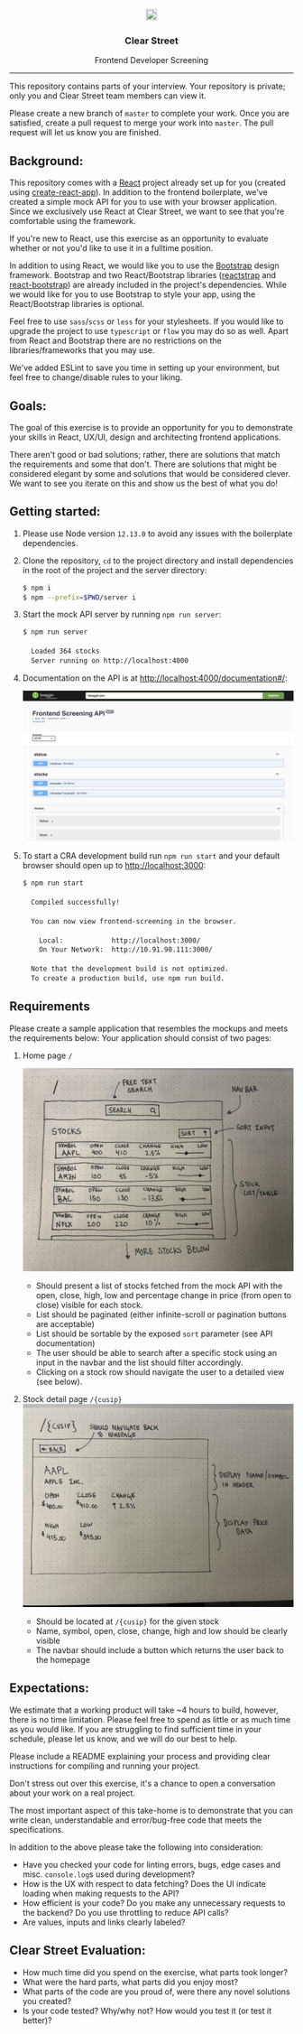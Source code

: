  <div class="center">
<p align="center"><img src="https://user-images.githubusercontent.com/523933/49741959-91a1da00-fc65-11e8-911f-521331f87174.png" align="center" width="20%" height="20%"></p>
  <h3 align="center">Clear Street</h3>
  <p align="center">
  Frontend Developer Screening
</p>
</div>

---

This repository contains parts of your interview. Your repository is private; only you and Clear Street team members can view it.

Please create a new branch of `master` to complete your work. Once you are satisfied, create a pull request to merge your work into `master`. The pull request will let us know you are finished.

## Background:

This repository comes with a [React](https://reactjs.org/) project already set up for you (created using [create-react-app](https://create-react-app.dev/)). In addition to the frontend boilerplate, we've created a simple mock API for you to use with your browser application. Since we exclusively use React at Clear Street, we want to see that you're comfortable using the framework.

If you're new to React, use this exercise as an opportunity to evaluate whether or not you'd like to use it in a fulltime position.

In addition to using React, we would like you to use the [Bootstrap](https://getbootstrap.com/) design framework. Bootstrap and two React/Bootstrap libraries ([reactstrap](http://reactstrap.github.io/) and [react-bootstrap](https://react-bootstrap.github.io/)) are already included in the project's dependencies. While we would like for you to use Bootstrap to style your app, using the React/Bootstrap libraries is optional.

Feel free to use `sass`/`scss` or `less` for your stylesheets. If you would like to upgrade the project to use `typescript` or `flow` you may do so as well. Apart from React and Bootstrap there are no restrictions on the libraries/frameworks that you may use.

We've added ESLint to save you time in setting up your environment, but feel free to change/disable rules to your liking.

## Goals:

The goal of this exercise is to provide an opportunity for you to demonstrate your skills in React, UX/UI, design and architecting frontend applications.

There aren't good or bad solutions; rather, there are solutions that match the requirements and some that don't. There are solutions that might be considered elegant by some and solutions that would be considered clever. We want to see you iterate on this and show us the best of what you do!

## Getting started:

1. Please use Node version `12.13.0` to avoid any issues with the boilerplate dependencies.

2. Clone the repository, `cd` to the project directory and install dependencies in the root of the project and the server directory:
   ```bash
   $ npm i
   $ npm --prefix=$PWD/server i
   ```
3. Start the mock API server by running `npm run server`:

   ```bash
   $ npm run server

     Loaded 364 stocks
     Server running on http://localhost:4000
   ```

4. Documentation on the API is at [http://localhost:4000/documentation#/](http://localhost:4000/documentation#/):

   ![documentation](/documentation.png)

5. To start a CRA development build run `npm run start` and your default browser should open up to [http://localhost:3000](http://localhost:3000):

   ```bash
   $ npm run start

     Compiled successfully!

     You can now view frontend-screening in the browser.

       Local:            http://localhost:3000/
       On Your Network:  http://10.91.90.111:3000/

     Note that the development build is not optimized.
     To create a production build, use npm run build.

   ```

## Requirements

Please create a sample application that resembles the mockups and meets the requirements below:
Your application should consist of two pages:

1. Home page `/`

   ![home_page](/page_home.jpeg)

   - Should present a list of stocks fetched from the mock API with the open, close, high, low and percentage change in price (from open to close) visible for each stock.
   - List should be paginated (either infinite-scroll or pagination buttons are acceptable)
   - List should be sortable by the exposed `sort` parameter (see API documentation)
   - The user should be able to search after a specific stock using an input in the navbar and the list should filter accordingly.
   - Clicking on a stock row should navigate the user to a detailed view (see below).

2. Stock detail page `/{cusip}`
   ![stock_page](/page_stock.jpeg)

   - Should be located at `/{cusip}` for the given stock
   - Name, symbol, open, close, change, high and low should be clearly visible
   - The navbar should include a button which returns the user back to the homepage

## Expectations:

We estimate that a working product will take ~4 hours to build, however, there is no time limitation. Please feel free to spend as little or as much time as you would like. If you are struggling to find sufficient time in your schedule, please let us know, and we will do our best to help.

Please include a README explaining your process and providing clear instructions for compiling and running your project.

Don't stress out over this exercise, it's a chance to open a conversation about your work on a real project.

The most important aspect of this take-home is to demonstrate that you can write clean, understandable and error/bug-free code that meets the specifications.

In addition to the above please take the following into consideration:

- Have you checked your code for linting errors, bugs, edge cases and misc. `console.log`s used during development?
- How is the UX with respect to data fetching? Does the UI indicate loading when making requests to the API?
- How efficient is your code? Do you make any unnecessary requests to the backend? Do you use throttling to reduce API calls?
- Are values, inputs and links clearly labeled?

## Clear Street Evaluation:

- How much time did you spend on the exercise, what parts took longer?
- What were the hard parts, what parts did you enjoy most?
- What parts of the code are you proud of, were there any novel solutions you created?
- Is your code tested? Why/why not? How would you test it (or test it better)?
